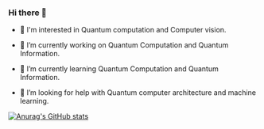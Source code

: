 ### Hi there 👋

- 🦄️ I'm interested in Quantum computation and Computer vision.

- 🔭 I’m currently working on Quantum Computation and Quantum Information.

- 🌱 I’m currently learning Quantum Computation and Quantum Information.

- 🤔 I’m looking for help with Quantum computer architecture and machine learning.

[![Anurag's GitHub stats](https://github-readme-stats.vercel.app/api?username=zhangkai0425&count_private=true&show_icons=true&theme=radical)](https://github.com/anuraghazra/github-readme-stats)
